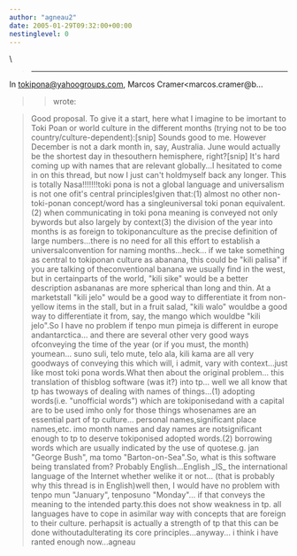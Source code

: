 ```yaml
---
author: "agneau2"
date: 2005-01-29T09:32:00+00:00
nestinglevel: 0
---
```

\
> ---
 In [tokipona@yahoogroups.com](mailto://tokipona@yahoogroups.com), Marcos Cramer<marcos.cramer@b...
>> wrote:

>> 
> Good proposal. To give it a start, here what I imagine to be
> imortant to Toki Poan or world culture in the different months
> (trying not to be too country/culture-dependent):\[snip\]
> Sounds good to me. However December is not a dark month in, say,
> Australia. June would actually be the shortest day in thesouthern
> hemisphere, right?\[snip\]
> It's hard coming up with names that are relevant globally...I hesitated to come in on this thread, but now I just can't holdmyself back any longer. This is totally Nasa!!!!!!!toki pona is not a global language and universalism is not one ofit's central principles!given that:(1) almost no other non-toki-ponan concept/word has a singleuniversal toki ponan equivalent.(2) when communicating in toki pona meaning is conveyed not only bywords but also largely by context(3) the division of the year into months is as foreign to tokiponanculture as the precise definition of large numbers...there is no need for all this effort to establish a universalconvention for naming months...heck... if we take something as central to tokiponan culture as abanana, this could be "kili palisa" if you are talking of theconventional banana we usually find in the west, but in certainparts of the world, "kili sike" would be a better description asbananas are more spherical than long and thin. At a marketstall "kili jelo" would be a good way to differentiate it from non-yellow items in the stall, but in a fruit salad, "kili walo" wouldbe a good way to differentiate it from, say, the mango which wouldbe "kili jelo".So I have no problem if tenpo mun pimeja is different in europe andantarctica... and there are several other very good ways ofconveying the time of the year (or if you must, the month) youmean... suno suli, telo mute, telo ala, kili kama are all very goodways of conveying this which will, i admit, vary with context...just like most toki pona words.What then about the original problem... this translation of thisblog software (was it?) into tp... well we all know that tp has twoways of dealing with names of things...(1) adopting words(i.e. "unofficial words") which are tokiponisedand with a capital are to be used imho only for those things whosenames are an essential part of tp culture... personal names,significant place names,etc. imo month names and day names are notsignificant enough to tp to deserve tokiponised adopted words.(2) borrowing words which are usually indicated by the use of quotese.g. jan "George Bush", ma tomo "Barton-on-Sea".So, what is this software being translated from? Probably English...English \_IS\_ the international language of the Internet whether welike it or not... (that is probably why this thread is in English)well then, I would have no problem with tenpo mun "January", tenposuno "Monday"... if that conveys the meaning to the intended party.this does not show weakness in tp. all languages have to cope in asimilar way with concepts that are foreign to their culture. perhapsit is actually a strength of tp that this can be done withoutadulterating its core principles...anyway... i think i have ranted enough now...agneau